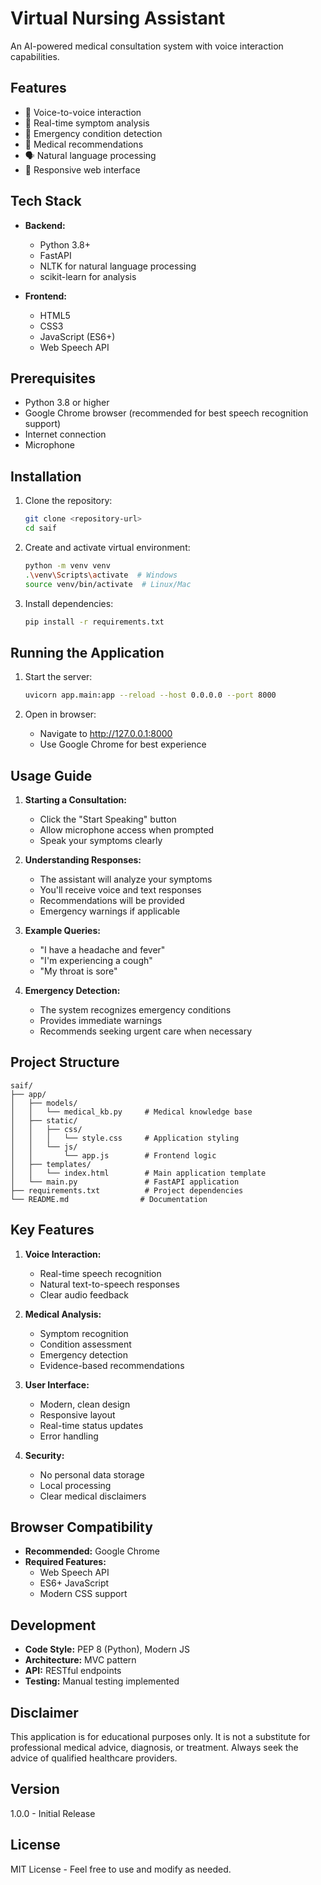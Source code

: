 # Virtual Nursing Assistant

An AI-powered medical consultation system with voice interaction capabilities.

## Features

- 🎤 Voice-to-voice interaction
- 🏥 Real-time symptom analysis
- 🚨 Emergency condition detection
- 💊 Medical recommendations
- 🗣️ Natural language processing
- 📱 Responsive web interface

## Tech Stack

- **Backend:**
  - Python 3.8+
  - FastAPI
  - NLTK for natural language processing
  - scikit-learn for analysis

- **Frontend:**
  - HTML5
  - CSS3
  - JavaScript (ES6+)
  - Web Speech API

## Prerequisites

- Python 3.8 or higher
- Google Chrome browser (recommended for best speech recognition support)
- Internet connection
- Microphone

## Installation

1. Clone the repository:
   ```bash
   git clone <repository-url>
   cd saif
   ```

2. Create and activate virtual environment:
   ```bash
   python -m venv venv
   .\venv\Scripts\activate  # Windows
   source venv/bin/activate  # Linux/Mac
   ```

3. Install dependencies:
   ```bash
   pip install -r requirements.txt
   ```

## Running the Application

1. Start the server:
   ```bash
   uvicorn app.main:app --reload --host 0.0.0.0 --port 8000
   ```

2. Open in browser:
   - Navigate to http://127.0.0.1:8000
   - Use Google Chrome for best experience

## Usage Guide

1. **Starting a Consultation:**
   - Click the "Start Speaking" button
   - Allow microphone access when prompted
   - Speak your symptoms clearly

2. **Understanding Responses:**
   - The assistant will analyze your symptoms
   - You'll receive voice and text responses
   - Recommendations will be provided
   - Emergency warnings if applicable

3. **Example Queries:**
   - "I have a headache and fever"
   - "I'm experiencing a cough"
   - "My throat is sore"

4. **Emergency Detection:**
   - The system recognizes emergency conditions
   - Provides immediate warnings
   - Recommends seeking urgent care when necessary

## Project Structure

```
saif/
├── app/
│   ├── models/
│   │   └── medical_kb.py     # Medical knowledge base
│   ├── static/
│   │   ├── css/
│   │   │   └── style.css     # Application styling
│   │   └── js/
│   │       └── app.js        # Frontend logic
│   ├── templates/
│   │   └── index.html        # Main application template
│   └── main.py               # FastAPI application
├── requirements.txt          # Project dependencies
└── README.md                # Documentation
```

## Key Features

1. **Voice Interaction:**
   - Real-time speech recognition
   - Natural text-to-speech responses
   - Clear audio feedback

2. **Medical Analysis:**
   - Symptom recognition
   - Condition assessment
   - Emergency detection
   - Evidence-based recommendations

3. **User Interface:**
   - Modern, clean design
   - Responsive layout
   - Real-time status updates
   - Error handling

4. **Security:**
   - No personal data storage
   - Local processing
   - Clear medical disclaimers

## Browser Compatibility

- **Recommended:** Google Chrome
- **Required Features:**
  - Web Speech API
  - ES6+ JavaScript
  - Modern CSS support

## Development

- **Code Style:** PEP 8 (Python), Modern JS
- **Architecture:** MVC pattern
- **API:** RESTful endpoints
- **Testing:** Manual testing implemented

## Disclaimer

This application is for educational purposes only. It is not a substitute for professional medical advice, diagnosis, or treatment. Always seek the advice of qualified healthcare providers.

## Version

1.0.0 - Initial Release

## License

MIT License - Feel free to use and modify as needed.
